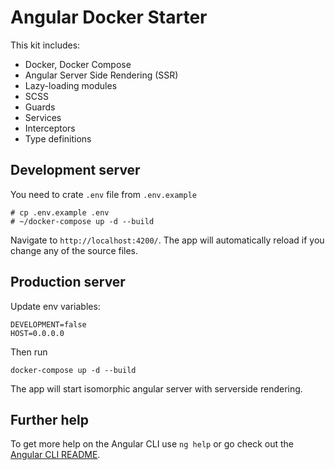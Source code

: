 # Angular Docker Starter

This kit includes:
- Docker, Docker Compose
- Angular Server Side Rendering (SSR)
- Lazy-loading modules
- SCSS
- Guards
- Services
- Interceptors
- Type definitions

## Development server
You need to crate `.env` file from `.env.example`
```
# cp .env.example .env
# ~/docker-compose up -d --build
```
Navigate to `http://localhost:4200/`. The app will automatically reload if you change any of the source files.

## Production server
Update env variables:
```
DEVELOPMENT=false
HOST=0.0.0.0
```
Then run
```
docker-compose up -d --build
```
The app will start isomorphic angular server with serverside rendering.

## Further help

To get more help on the Angular CLI use `ng help` or go check out the [Angular CLI README](https://github.com/angular/angular-cli/blob/master/README.md).
